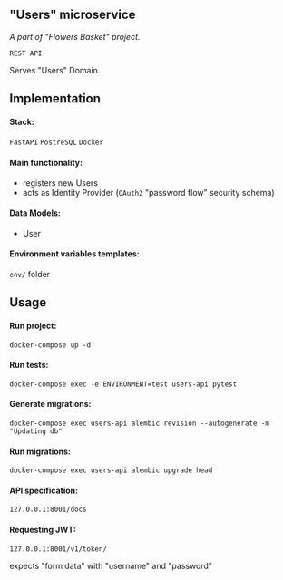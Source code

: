 ## "Users" microservice
*A part of "Flowers Basket" project.*

`REST API`

Serves "Users" Domain.

## Implementation

#### Stack:
`FastAPI` `PostreSQL` `Docker`

#### Main functionality:
- registers new Users
- acts as Identity Provider (`OAuth2` "password flow" security schema)

#### Data Models:
- User

#### Environment variables templates:
`env/` folder

## Usage

#### Run project:
```console
docker-compose up -d
```

#### Run tests:
```console
docker-compose exec -e ENVIRONMENT=test users-api pytest
```

#### Generate migrations:
```console
docker-compose exec users-api alembic revision --autogenerate -m "Updating db"
```

#### Run migrations:
```console
docker-compose exec users-api alembic upgrade head 
```

#### API specification:
`127.0.0.1:8001/docs`

#### Requesting JWT:
`127.0.0.1:8001/v1/token/`

expects  "form data" with "username" and "password"
